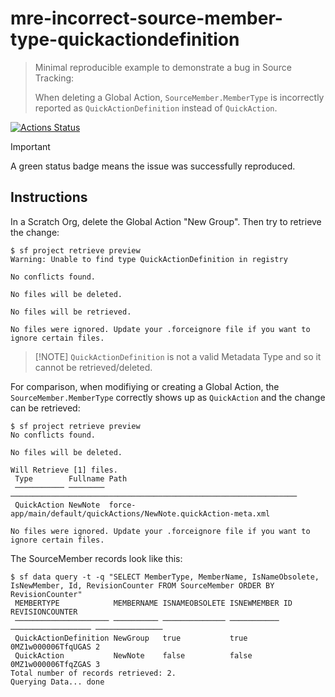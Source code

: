 # mre-incorrect-source-member-type-quickactiondefinition

> Minimal reproducible example to demonstrate a bug in Source Tracking:
>
> When deleting a Global Action, `SourceMember.MemberType` is incorrectly reported as `QuickActionDefinition` instead of `QuickAction`.

[![Actions Status](https://github.com/mdapi-issues/mre-incorrect-source-member-type-quickactiondefinition/actions/workflows/default.yml/badge.svg?branch=main)](https://github.com/mdapi-issues/mre-incorrect-source-member-type-quickactiondefinition/actions?query=branch:main)

> [!IMPORTANT]
> A green status badge means the issue was successfully reproduced.

## Instructions

In a Scratch Org, delete the Global Action "New Group".
Then try to retrieve the change:

```console
$ sf project retrieve preview
Warning: Unable to find type QuickActionDefinition in registry

No conflicts found.

No files will be deleted.

No files will be retrieved.

No files were ignored. Update your .forceignore file if you want to ignore certain files.
```

> [!NOTE] `QuickActionDefinition` is not a valid Metadata Type and so it cannot be retrieved/deleted.

For comparison, when modifiying or creating a Global Action, the `SourceMember.MemberType` correctly shows up as `QuickAction` and the change can be retrieved:

```console
$ sf project retrieve preview
No conflicts found.

No files will be deleted.

Will Retrieve [1] files.
 Type        Fullname Path
 ─────────── ──────── ────────────────────────────────────────────────────────────────
 QuickAction NewNote  force-app/main/default/quickActions/NewNote.quickAction-meta.xml

No files were ignored. Update your .forceignore file if you want to ignore certain files.
```

The SourceMember records look like this:

```console
$ sf data query -t -q "SELECT MemberType, MemberName, IsNameObsolete, IsNewMember, Id, RevisionCounter FROM SourceMember ORDER BY RevisionCounter"
 MEMBERTYPE            MEMBERNAME ISNAMEOBSOLETE ISNEWMEMBER ID                 REVISIONCOUNTER
 ───────────────────── ────────── ────────────── ─────────── ────────────────── ───────────────
 QuickActionDefinition NewGroup   true           true        0MZ1w000006TfqUGAS 2
 QuickAction           NewNote    false          false       0MZ1w000006TfqZGAS 3
Total number of records retrieved: 2.
Querying Data... done
```
